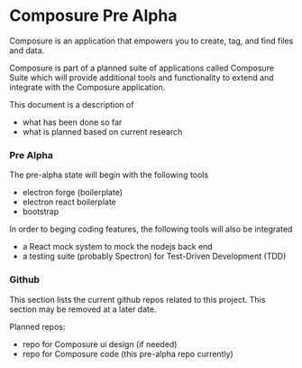 # Composure Pre Alpha

Composure is an application that empowers you to create, tag, and find files and data.  

Composure is part of a planned suite of applications called Composure Suite which will provide additional tools and functionality to extend and integrate with the Composure application.

This document is a description of
* what has been done so far
* what is planned based on current research

### Pre Alpha

The pre-alpha state will begin with the following tools

* electron forge (boilerplate)
* electron react boilerplate
* bootstrap

In order to beging coding features, the following tools will also be integrated

* a React mock system to mock the nodejs back end
* a testing suite (probably Spectron) for Test-Driven Development (TDD) 

### Github

This section lists the current github repos related to this project.  This section may be removed at a later date.

Planned repos:

* repo for Composure ui design (if needed)
* repo for Composure code (this pre-alpha repo currently)
